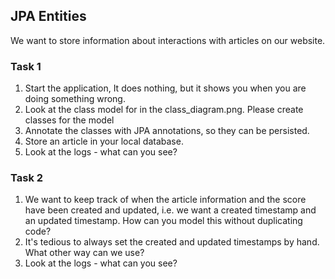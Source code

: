 ## JPA Entities

We want to store information about interactions with articles on our website.  

### Task 1
1. Start the application, It does nothing, but it shows you when you are doing something 
wrong.
2. Look at the class model for in the class_diagram.png. Please create classes for the model
3. Annotate the classes with JPA annotations, so they can be persisted.
4. Store an article in your local database.
5. Look at the logs - what can you see?

### Task 2
1. We want to keep track of when the article information and the score have been created 
   and updated, i.e. we want a created timestamp and an updated timestamp. How can you model 
   this without duplicating code?
2. It's tedious to always set the created and updated timestamps by hand. What other 
   way can we use?
3. Look at the logs - what can you see?
